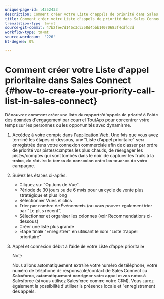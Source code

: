 ```yaml
---
unique-page-id: 14352433
description: Comment créer votre Liste d'appels de priorité dans Sales Connect - Marketo Docs - Documentation du produit
title: Comment créer votre Liste d'appels de priorité dans Sales Connect
translation-type: tm+mt
source-git-commit: 47b2fee7d146c3dc558d4bbb10070683f4cdfd3d
workflow-type: tm+mt
source-wordcount: '226'
ht-degree: 0%

---
```



# Comment créer votre Liste d&#39;appel prioritaire dans Sales Connect {#how-to-create-your-priority-call-list-in-sales-connect}

Découvrez comment créer une liste de rapports/d&#39;appels de priorité à l&#39;aide des données d&#39;engagement par courriel ToutApp pour concentrer votre temps sur les personnes ou les opportunités avec dynamisme.

1. Accédez à votre compte dans l&#39;[application Web](http://toutapp.com/login). Une fois que vous avez terminé les étapes ci-dessous, une &quot;Liste d&#39;appel prioritaire&quot; sera enregistrée dans votre connexion commerciale afin de classer par ordre de priorité vos pistes/comptes les plus chauds, de réengager les pistes/comptes qui sont tombés dans le noir, de capturer les fruits à la traîne, de réduire le temps de connexion entre les touches de votre campagne.
1. Suivez les étapes ci-après.

   * Cliquez sur &quot;Options de Vue&quot;.
   * Période de 30 jours ou de 6 mois pour un cycle de vente plus stratégique et plus long
   * Sélectionner Vues et clics
   * Trier par nombre de Événements (ou vous pouvez également trier par &quot;Le plus récent&quot;)
   * Sélectionner et organiser les colonnes (voir Recommendations ci-dessous)
   * Créer une liste plus grande
   * Étape finale &quot;Enregistrer&quot; en utilisant le nom &quot;Liste d&#39;appel prioritaire&quot;

1. Appel et connexion début à l’aide de votre Liste d’appel prioritaire

   >[!NOTE]
   >
   >Nous allons automatiquement extraire votre numéro de téléphone, votre numéro de téléphone de responsable/contact de Sales Connect ou Salesforce, automatiquement consigner votre appel et vos notes à Salesforce (si vous utilisez Salesforce comme votre CRM). Vous aurez également la possibilité d&#39;utiliser la présence locale et l&#39;enregistrement des appels.

